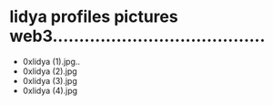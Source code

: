 # lidya profiles pictures web3........................................
- 0xlidya (1).jpg..
- 0xlidya (2).jpg
- 0xlidya (3).jpg
- 0xlidya (4).jpg
